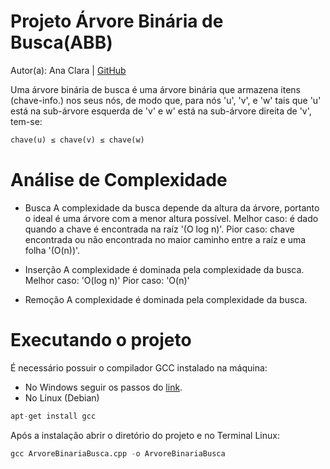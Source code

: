 # Projeto Árvore Binária de Busca(ABB)
Autor(a): Ana Clara | [GitHub](github.com/claranobre)

Uma árvore binária de busca é uma árvore binária que armazena itens (chave-info.) nos seus nós, de modo que, para nós 'u', 'v', e 'w' tais que 'u' está na sub-árvore esquerda de 'v' e w' está na sub-árvore direita de 'v', tem-se:

```python
chave(u) ≤ chave(v) ≤ chave(w)
```

# Análise de Complexidade
* Busca
A complexidade da busca depende da altura da árvore, portanto o ideal é uma árvore com a menor altura possível.
Melhor caso: é dado quando a chave é encontrada na raíz '(O log n)'.
Pior caso: chave encontrada ou não encontrada no maior caminho entre a raíz e uma folha '(O(n))'.

* Inserção
A complexidade é dominada pela complexidade da busca.
Melhor caso: 'O(log n)'
Pior caso: 'O(n)'

* Remoção
A complexidade é dominada pela complexidade da busca.

# Executando o projeto
É necessário possuir o compilador GCC instalado na máquina:
- No Windows seguir os passos do [link](https://goo.gl/Dkzr9v).
- No Linux (Debian)

```python
apt-get install gcc
```
Após a instalação abrir o diretório do projeto e no Terminal Linux:
 
```python
gcc ArvoreBinariaBusca.cpp -o ArvoreBinariaBusca
```